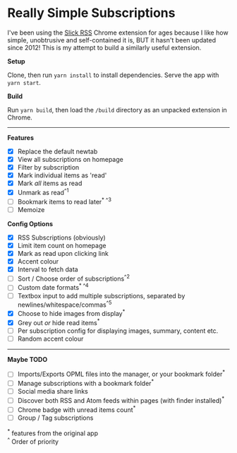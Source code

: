 # Really Simple Subscriptions

I've been using the [Slick RSS](https://chrome.google.com/webstore/detail/slick-rss/ealjoljnibpdkocmldliaoojpgdkcdob?hl=en) Chrome extension for ages because I like how simple, unobtrusive and self-contained it is, BUT it hasn't been updated since 2012! This is my attempt to build a similarly useful extension.

**Setup**

Clone, then run `yarn install` to install dependencies. Serve the app with `yarn start`.

**Build**

Run `yarn build`, then load the `/build` directory as an unpacked extension in Chrome.

---

**Features**

- [x] Replace the default newtab
- [x] View all subscriptions on homepage
- [x] Filter by subscription
- [x] Mark individual items as 'read'
- [x] Mark _all_ items as read
- [x] Unmark as read<sup>^1</sup>
- [ ] Bookmark items to read later<sup>* ^3</sup>
- [ ] Memoize

**Config Options**

- [x] RSS Subscriptions (obviously)
- [x] Limit item count on homepage
- [x] Mark as read upon clicking link
- [x] Accent colour
- [x] Interval to fetch data
- [ ] Sort / Choose order of subscriptions<sup>^2</sup>
- [ ] Custom date formats<sup>* ^4</sup>
- [ ] Textbox input to add multiple subscriptions, separated by newlines/whitespace/commas<sup>^5</sup>
- [x] Choose to hide images from display<sup>*</sup>
- [x] Grey out _or_ hide read items<sup>*</sup>
- [ ] Per subscription config for displaying images, summary, content etc.
- [ ] Random accent colour

---

**Maybe TODO**

- [ ] Imports/Exports OPML files into the manager, or your bookmark folder<sup>*</sup>
- [ ] Manage subscriptions with a bookmark folder<sup>*</sup>
- [ ] Social media share links
- [ ] Discover both RSS and Atom feeds within pages (with finder installed)<sup>*</sup>
- [ ] Chrome badge with unread items count<sup>*</sup>
- [ ] Group / Tag subscriptions

<sup>*</sup> features from the original app
<br>
<sup>^</sup> Order of priority
